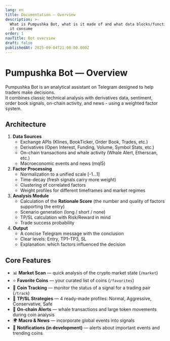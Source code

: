 ```yaml
---
lang: en
title: Documentation — Overview
description: >-
  What is Pumpushka Bot, what is it made of and what data blocks/functions does
  it consume
order: 1
navTitle: Bot overview
draft: false
publishedAt: 2025-09-04T21:00:00.000Z
---
```


# Pumpushka Bot — Overview

Pumpushka Bot is an analytical assistant on Telegram designed to help traders make decisions.\
It combines classic technical analysis with derivatives data, sentiment, order book signals, on-chain activity, and news - using a weighted factor system.

## Architecture

1. **Data Sources**
   * Exchange APIs (Klines, BookTicker, Order Book, Trades, etc.)
   * Derivatives (Open Interest, Funding, Volume, Symbol Stats, etc.)
   * On-chain transactions and whale activity (Whale Alert, Etherscan, etc.)
   * Macroeconomic events and news (mql5)
2. **Factor Processing**
   * Normalization to a unified scale \[-1…1]
   * Time-decay (fresh signals carry more weight)
   * Clustering of correlated factors
   * Weight profiles for different timeframes and market regimes
3. **Analysis Module**
   * Calculation of the **Rationale Score** (the number and quality of factors supporting the entry)
   * Scenario generation (long / short / none)
   * TP/SL calculation with Risk/Reward in mind
   * Trade success probability
4. **Output**
   * A concise Telegram message with the conclusion
   * Clear levels: Entry, TP1–TP3, SL
   * Explanation: which factors influenced the decision

## Core Features

* 📊 **Market Scan** — quick analysis of the crypto market state (`/market`)
* ⭐️ **Favorite Coins** — your curated list of coins (`/favorites`)
* 👀 **Coin Tracking** — monitor the status of a signal for a trading pair (`/track`)
* 🎯 **TP/SL Strategies** — 4 ready-made profiles: Normal, Aggressive, Conservative, Safe
* 🐋 **On-chain Alerts** — whale transactions and large token movements during coin analysis
* 🌍 **Macro & News** — incorporate global events into signals
* 🔔 **Notifications (in development)** — alerts about important events and trending coins
